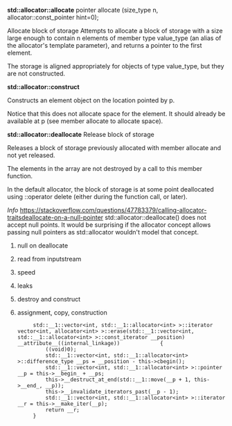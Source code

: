 **std::allocator::allocate**
pointer allocate (size_type n, allocator<void>::const_pointer hint=0);

Allocate block of storage
Attempts to allocate a block of storage with a size large enough to contain n elements of member type value_type (an alias of the allocator's template parameter), and returns a pointer to the first element.

The storage is aligned appropriately for objects of type value_type, but they are not constructed.


**std::allocator::construct**

Constructs an element object on the location pointed by p.

Notice that this does not allocate space for the element. It should already be available at p (see member allocate to allocate space).


**std::allocator::deallocate**
Release block of storage

Releases a block of storage previously allocated with member allocate and not yet released.

The elements in the array are not destroyed by a call to this member function.

In the default allocator, the block of storage is at some point deallocated using ::operator delete (either during the function call, or later).


*Info*
https://stackoverflow.com/questions/47783379/calling-allocator-traitsdeallocate-on-a-null-pointer
std::allocator<T>::deallocate() 
does not accept null points. It would be surprising 
if the allocator concept allows passing null pointers 
as std::allocator<T> wouldn't model that concept.



1. null on deallocate
2. read from inputstream
3. speed
4. leaks
5. destroy and construct
6. assignment, copy, construction

            std::__1::vector<int, std::__1::allocator<int> >::iterator vector<int, allocator<int> >::erase(std::__1::vector<int, std::__1::allocator<int> >::const_iterator __position) __attribute__((internal_linkage))             {
                ((void)0);
                std::__1::vector<int, std::__1::allocator<int> >::difference_type __ps = __position - this->cbegin();
                std::__1::vector<int, std::__1::allocator<int> >::pointer __p = this->__begin_ + __ps;
                this->__destruct_at_end(std::__1::move(__p + 1, this->__end_, __p));
                this->__invalidate_iterators_past(__p - 1);
                std::__1::vector<int, std::__1::allocator<int> >::iterator __r = this->__make_iter(__p);
                return __r;
            }